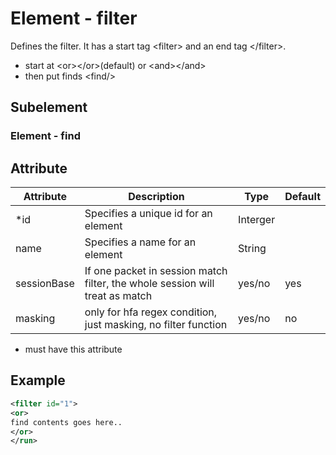 # Element - filter
Defines the filter. 
It has a start tag &lt;filter&gt; and an end tag &lt;/filter&gt;.

- start at &lt;or&gt;&lt;/or&gt;(default) or &lt;and&gt;&lt;/and&gt;
- then put finds &lt;find/&gt;

## Subelement
### Element - find

## Attribute
| Attribute | Description | Type | Default |
|---|---|---|---|
| *id | Specifies a unique id for an element | Interger ||
| name | Specifies a name for an element | String ||
| sessionBase | If one packet in session match filter, the whole session will treat as match | yes/no |yes|
| masking | only for hfa regex condition, just masking, no filter function | yes/no |no|
* must have this attribute

## Example
```xml
<filter id="1">
<or>
find contents goes here..
</or>
</run>
```


